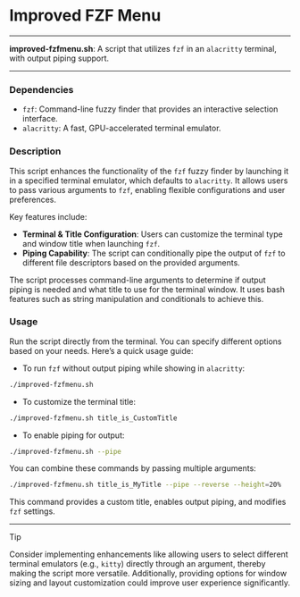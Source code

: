# Improved FZF Menu

---

**improved-fzfmenu.sh**: A script that utilizes `fzf` in an `alacritty` terminal, with output piping support.

---

### Dependencies

- `fzf`: Command-line fuzzy finder that provides an interactive selection interface.
- `alacritty`: A fast, GPU-accelerated terminal emulator.
  
### Description

This script enhances the functionality of the `fzf` fuzzy finder by launching it in a specified terminal emulator, which defaults to `alacritty`. It allows users to pass various arguments to `fzf`, enabling flexible configurations and user preferences.

Key features include:

- **Terminal & Title Configuration**: Users can customize the terminal type and window title when launching `fzf`.
- **Piping Capability**: The script can conditionally pipe the output of `fzf` to different file descriptors based on the provided arguments.

The script processes command-line arguments to determine if output piping is needed and what title to use for the terminal window. It uses bash features such as string manipulation and conditionals to achieve this.

### Usage

Run the script directly from the terminal. You can specify different options based on your needs. Here’s a quick usage guide:

- To run `fzf` without output piping while showing in `alacritty`:

```bash
./improved-fzfmenu.sh
```

- To customize the terminal title:

```bash
./improved-fzfmenu.sh title_is_CustomTitle
```

- To enable piping for output:

```bash
./improved-fzfmenu.sh --pipe
```

You can combine these commands by passing multiple arguments:

```bash
./improved-fzfmenu.sh title_is_MyTitle --pipe --reverse --height=20%
```

This command provides a custom title, enables output piping, and modifies `fzf` settings.

---

> [!TIP]  
> Consider implementing enhancements like allowing users to select different terminal emulators (e.g., `kitty`) directly through an argument, thereby making the script more versatile. Additionally, providing options for window sizing and layout customization could improve user experience significantly.